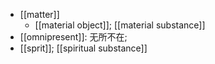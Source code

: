 - [[matter]]
    - [[material object]]; [[material substance]]
- [[omnipresent]]: 无所不在;
- [[sprit]]; [[spiritual substance]]
